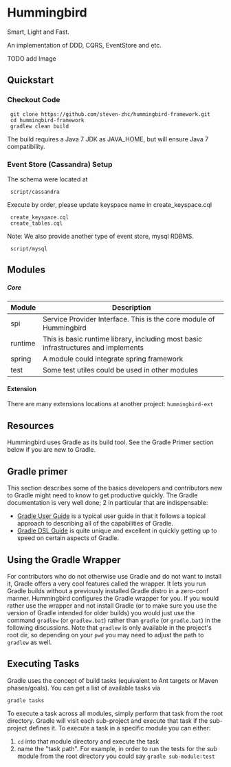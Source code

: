 # Hummingbird

Smart, Light and Fast.

An implementation of DDD, CQRS, EventStore and etc.

TODO add Image

## Quickstart

### Checkout Code
     git clone https://github.com/steven-zhc/hummingbird-framework.git
     cd hummingbird-framework
     gradlew clean build

The build requires a Java 7 JDK as JAVA_HOME, but will ensure Java 7 compatibility.

### Event Store (Cassandra) Setup
The schema were located at

     script/cassandra

Execute by order, please update keyspace name in create_keyspace.cql

     create_keyspace.cql
     create_tables.cql

Note: We also provide another type of event store, mysql RDBMS.

     script/mysql


## Modules
##### Core
| Module | Description |
| ------ | ----------- |
| spi    | Service Provider Interface. This is the core module of Hummingbird |
| runtime| This is basic runtime library, including most basic infrastructures and implements|
| spring | A module could integrate spring framework |
| test   | Some test utiles could be used in other modules |

#### Extension
There are many extensions locations at another project: `hummingbird-ext`

## Resources
Hummingbird uses Gradle as its build tool. See the Gradle Primer section below if you are new to Gradle.


## Gradle primer
This section describes some of the basics developers and contributors new to Gradle might
need to know to get productive quickly.  The Gradle documentation is very well done; 2 in
particular that are indispensable:

* [Gradle User Guide](http://gradle.org/docs/current/userguide/userguide_single.html) is a typical user guide in that
it follows a topical approach to describing all of the capabilities of Gradle.
* [Gradle DSL Guide](http://gradle.org/docs/current/dsl/index.html) is quite unique and excellent in quickly
getting up to speed on certain aspects of Gradle.

## Using the Gradle Wrapper

For contributors who do not otherwise use Gradle and do not want to install it, Gradle offers a very cool
features called the wrapper.  It lets you run Gradle builds without a previously installed Gradle distro in
a zero-conf manner.  Hummingbird configures the Gradle wrapper for you.  If you would rather use the wrapper and
not install Gradle (or to make sure you use the version of Gradle intended for older builds) you would just use
the command `gradlew` (or `gradlew.bat`) rather than `gradle` (or `gradle.bat`) in the following discussions.
Note that `gradlew` is only available in the project's root dir, so depending on your `pwd` you may need to adjust
the path to `gradlew` as well.

## Executing Tasks

Gradle uses the concept of build tasks (equivalent to Ant targets or Maven phases/goals). You can get a list of
available tasks via

    gradle tasks

To execute a task across all modules, simply perform that task from the root directory.  Gradle will visit each
sub-project and execute that task if the sub-project defines it.  To execute a task in a specific module you can
either:

1. `cd` into that module directory and execute the task
2. name the "task path".  For example, in order to run the tests for the _sub_ module from the
root directory you could say `gradle sub-module:test`
